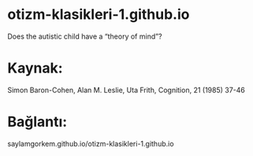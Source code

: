 # otizm-klasikleri-1.github.io
Does the autistic child have a “theory of mind”?

# Kaynak:
Simon Baron-Cohen, Alan M. Leslie, Uta Frith, Cognition, 21 (1985) 37-46

# Bağlantı:
saylamgorkem.github.io/otizm-klasikleri-1.github.io 
